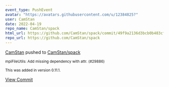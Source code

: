 ```yaml
---
event_type: PushEvent
avatar: "https://avatars.githubusercontent.com/u/12384825?"
user: CamStan
date: 2022-04-19
repo_name: CamStan/spack
html_url: https://github.com/CamStan/spack/commit/49f9a2136d3bcb0b483cff19c80afc5bcdcdc5e1
repo_url: https://github.com/CamStan/spack
---
```


<a href='https://github.com/CamStan' target='_blank'>CamStan</a> pushed to <a href='https://github.com/CamStan/spack' target='_blank'>CamStan/spack</a>

<small>mpiFileUtils: Add missing dependency with attr. (#29886)

This was added in version 0.11.1.</small>

<a href='https://github.com/CamStan/spack/commit/49f9a2136d3bcb0b483cff19c80afc5bcdcdc5e1' target='_blank'>View Commit</a>